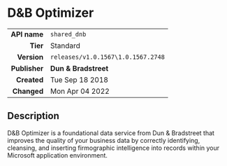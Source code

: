 # D&B Optimizer
| | |
|-:|-|
|**API name**|`shared_dnb`|
|**Tier**|Standard|
|**Version**|`releases/v1.0.1567\1.0.1567.2748`|
|**Publisher**|**Dun & Bradstreet**|
|**Created**|Tue Sep 18 2018|
|**Changed**|Mon Apr 04 2022|

## Description
D&B Optimizer is a foundational data service from Dun & Bradstreet that improves the quality of your business data by correctly identifying, cleansing, and inserting firmographic intelligence into records within your Microsoft application environment.
